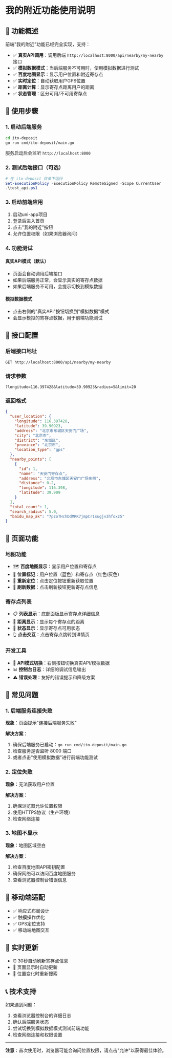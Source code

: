 # 我的附近功能使用说明

## 🎯 功能概述

前端"我的附近"功能已经完全实现，支持：

- ✅ **真实API调用**：调用后端 `http://localhost:8000/api/nearby/my-nearby` 接口
- ✅ **模拟数据模式**：当后端服务不可用时，使用模拟数据进行测试
- ✅ **百度地图显示**：显示用户位置和附近寄存点
- ✅ **实时定位**：自动获取用户GPS位置
- ✅ **距离计算**：显示寄存点距离用户的距离
- ✅ **状态管理**：区分可用/不可用寄存点

## 🚀 使用步骤

### 1. 启动后端服务

```bash
cd ito-deposit
go run cmd/ito-deposit/main.go
```

服务启动后会监听 `http://localhost:8000`

### 2. 测试后端接口（可选）

```powershell
# 在 ito-deposit 目录下运行
Set-ExecutionPolicy -ExecutionPolicy RemoteSigned -Scope CurrentUser
.\test_api.ps1
```

### 3. 启动前端应用

1. 启动uni-app项目
2. 登录后进入首页
3. 点击"我的附近"按钮
4. 允许位置权限（如果浏览器询问）

### 4. 功能测试

#### 真实API模式（默认）
- 页面会自动调用后端接口
- 如果后端服务正常，会显示真实的寄存点数据
- 如果后端服务不可用，会提示切换到模拟数据

#### 模拟数据模式
- 点击右侧的"真实API"按钮切换到"模拟数据"模式
- 会显示模拟的寄存点数据，用于前端功能测试

## 🔧 接口配置

### 后端接口地址
```
GET http://localhost:8000/api/nearby/my-nearby
```

### 请求参数
```
?longitude=116.397428&latitude=39.90923&radius=5&limit=20
```

### 返回格式
```json
{
  "user_location": {
    "longitude": 116.397428,
    "latitude": 39.90923,
    "address": "北京市东城区天安门广场",
    "city": "北京市",
    "district": "东城区",
    "province": "北京市",
    "location_type": "gps"
  },
  "nearby_points": [
    {
      "id": 1,
      "name": "天安门寄存点",
      "address": "北京市东城区天安门广场东侧",
      "distance": 0.2,
      "longitude": 116.398,
      "latitude": 39.909
    }
  ],
  "total_count": 1,
  "search_radius": 5.0,
  "baidu_map_ak": "7pzoTHchDdMRK7jmpCr1sugjv3hfoxz5"
}
```

## 🎨 页面功能

### 地图功能
- 🗺️ **百度地图显示**：显示用户位置和寄存点
- 📍 **位置标记**：用户位置（蓝色）和寄存点（红色/灰色）
- 🔄 **重新定位**：点击定位按钮重新获取位置
- 🔄 **刷新数据**：点击刷新按钮更新寄存点信息

### 寄存点列表
- 📋 **列表显示**：底部面板显示寄存点详细信息
- 📏 **距离显示**：显示每个寄存点的距离
- 🏪 **状态显示**：显示寄存点可用状态
- 👆 **点击交互**：点击寄存点跳转到详情页

### 开发工具
- 🔧 **API模式切换**：右侧按钮切换真实API/模拟数据
- 📊 **控制台日志**：详细的调试信息输出
- ⚠️ **错误处理**：友好的错误提示和降级方案

## 🐛 常见问题

### 1. 后端服务连接失败
**现象**：页面提示"连接后端服务失败"

**解决方案**：
1. 确保后端服务已启动：`go run cmd/ito-deposit/main.go`
2. 检查服务是否监听 8000 端口
3. 或者点击"使用模拟数据"进行前端功能测试

### 2. 定位失败
**现象**：无法获取用户位置

**解决方案**：
1. 确保浏览器允许位置权限
2. 使用HTTPS协议（生产环境）
3. 检查网络连接

### 3. 地图不显示
**现象**：地图区域空白

**解决方案**：
1. 检查百度地图API密钥配置
2. 确保网络可以访问百度地图服务
3. 查看浏览器控制台错误信息

## 📱 移动端适配

- ✅ 响应式布局设计
- ✅ 触摸操作优化
- ✅ GPS定位支持
- ✅ 移动端地图交互

## 🔄 实时更新

- ⏰ 30秒自动刷新寄存点信息
- 🔄 页面显示时自动更新
- 📍 位置变化时重新搜索

## 📞 技术支持

如果遇到问题：

1. 查看浏览器控制台的详细日志
2. 确认后端服务状态
3. 尝试切换到模拟数据模式测试前端功能
4. 检查网络连接和权限设置

---

**注意**：首次使用时，浏览器可能会询问位置权限，请点击"允许"以获得最佳体验。